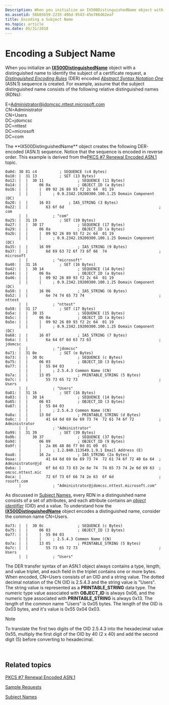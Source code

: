 ```yaml
---
Description: When you initialize an IX500DistinguishedName object with a distinguished name to identify the subject of a certificate request, a Distinguished Encoding Rules (DER) encoded Abstract Syntax Notation One (ASN.1) sequence is created.
ms.assetid: 58b05b59-2235-49bd-9543-45e786d62eaf
title: Encoding a Subject Name
ms.topic: article
ms.date: 05/31/2018
---
```


# Encoding a Subject Name

When you initialize an [**IX500DistinguishedName**](/windows/desktop/api/CertEnroll/nn-certenroll-ix500distinguishedname) object with a distinguished name to identify the subject of a certificate request, a [*Distinguished Encoding Rules*](https://docs.microsoft.com/windows/desktop/SecGloss/d-gly) (DER) encoded [*Abstract Syntax Notation One*](https://docs.microsoft.com/windows/desktop/SecGloss/a-gly) (ASN.1) sequence is created. For example, assume that the subject distinguished name consists of the following relative distinguished names (RDNs):<dl> E=Administrator@jdomcsc.nttest.microsoft.com  
CN=Administrator  
CN=Users  
DC=jdomcsc  
DC=nttest  
DC=microsoft  
DC=com  
</dl>The **IX500DistinguishedName** object creates the following DER-encoded (ASN.1) sequence. Notice that the sequence is encoded in reverse order. This example is derived from the<a href="pkcs--7-renewal-encoded-asn-1">PKCS #7 Renewal Encoded ASN.1</a> topic.

``` syntax
0a0d: 30 81 c4          ; SEQUENCE (c4 Bytes)
0a10: |  31 13          ; SET (13 Bytes)
0a12: |  |  30 11               ; SEQUENCE (11 Bytes)
0a14: |  |     06 0a            ; OBJECT_ID (a Bytes)
0a16: |  |     |  09 92 26 89 93 f2 2c 64  01 19
      |  |     |     ; 0.9.2342.19200300.100.1.25 Domain Component (DC)
0a20: |  |     16 03        ; IA5_STRING (3 Bytes)
0a22: |  |        63 6f 6d                                          ; com
      |  |           ; "com"
0a25: |  31 19          ; SET (19 Bytes)
0a27: |  |  30 17               ; SEQUENCE (17 Bytes)
0a29: |  |     06 0a            ; OBJECT_ID (a Bytes)
0a2b: |  |     |  09 92 26 89 93 f2 2c 64  01 19
      |  |     |     ; 0.9.2342.19200300.100.1.25 Domain Component (DC)
0a35: |  |     16 09            ; IA5_STRING (9 Bytes)
0a37: |  |        6d 69 63 72 6f 73 6f 66  74                       ; microsoft
      |  |           ; "microsoft"
0a40: |  31 16          ; SET (16 Bytes)
0a42: |  |  30 14               ; SEQUENCE (14 Bytes)
0a44: |  |     06 0a            ; OBJECT_ID (a Bytes)
0a46: |  |     |  09 92 26 89 93 f2 2c 64  01 19
      |  |     |     ; 0.9.2342.19200300.100.1.25 Domain Component (DC)
0a50: |  |     16 06            ; IA5_STRING (6 Bytes)
0a52: |  |        6e 74 74 65 73 74                                 ; nttest
      |  |           ; "nttest"
0a58: |  31 17          ; SET (17 Bytes)
0a5a: |  |  30 15               ; SEQUENCE (15 Bytes)
0a5c: |  |     06 0a            ; OBJECT_ID (a Bytes)
0a5e: |  |     |  09 92 26 89 93 f2 2c 64  01 19
      |  |     |     ; 0.9.2342.19200300.100.1.25 Domain Component (DC)
0a68: |  |     16 07            ; IA5_STRING (7 Bytes)
0a6a: |  |        6a 64 6f 6d 63 73 63                              ; jdomcsc
      |  |           ; "jdomcsc"
0a71: |  31 0e          ; SET (e Bytes)
0a73: |  |  30 0c               ; SEQUENCE (c Bytes)
0a75: |  |     06 03            ; OBJECT_ID (3 Bytes)
0a77: |  |     |  55 04 03
      |  |     |     ; 2.5.4.3 Common Name (CN)
0a7a: |  |     13 05            ; PRINTABLE_STRING (5 Bytes)
0a7c: |  |        55 73 65 72 73                                    ; Users
      |  |           ; "Users"
0a81: |  31 16          ; SET (16 Bytes)
0a83: |  |  30 14               ; SEQUENCE (14 Bytes)
0a85: |  |     06 03            ; OBJECT_ID (3 Bytes)
0a87: |  |     |  55 04 03
      |  |     |     ; 2.5.4.3 Common Name (CN)
0a8a: |  |     13 0d            ; PRINTABLE_STRING (d Bytes)
0a8c: |  |        41 64 6d 69 6e 69 73 74  72 61 74 6f 72           ; Administrator
      |  |           ; "Administrator"
0a99: |  31 39          ; SET (39 Bytes)
0a9b: |     30 37               ; SEQUENCE (37 Bytes)
0a9d: |        06 09            ; OBJECT_ID (9 Bytes)
0a9f: |        |  2a 86 48 86 f7 0d 01 09  01
      |        |     ; 1.2.840.113549.1.9.1 Email Address (E)
0aa8: |        16 2a            ; IA5_STRING (2a Bytes)
0aaa: |           41 64 6d 69 6e 69 73 74  72 61 74 6f 72 40 6a 64  ; Administrator@jd
0aba: |           6f 6d 63 73 63 2e 6e 74  74 65 73 74 2e 6d 69 63  ; omcsc.nttest.mic
0aca: |           72 6f 73 6f 66 74 2e 63  6f 6d                    ; rosoft.com
      |              ; "Administrator@jdomcsc.nttest.microsoft.com"
```

As discussed in [Subject Names](subject-names.md), every RDN in a distinguished name consists of a set of attributes, and each attribute contains an [*object identifier*](https://docs.microsoft.com/windows/desktop/SecGloss/o-gly) (OID) and a value. To understand how the [**IX500DistinguishedName**](/windows/desktop/api/CertEnroll/nn-certenroll-ix500distinguishedname) object encodes a distinguished name, consider the common name CN=Users.

``` syntax
0a73: |  |  30 0c               ; SEQUENCE (c Bytes)
0a75: |  |     06 03            ; OBJECT_ID (3 Bytes)
0a77: |  |     |  55 04 03
      |  |     |     ; 2.5.4.3 Common Name (CN)
0a7a: |  |     13 05            ; PRINTABLE_STRING (5 Bytes)
0a7c: |  |        55 73 65 72 73                                    ; Users
      |  |           ; "Users"
```

The DER transfer syntax of an ASN.1 object always contains a type, length, and value triplet, and each field in the triplet contains one or more bytes. When encoded, CN=Users consists of an OID and a string value. The dotted decimal notation of the CN OID is 2.5.4.3 and the string value is "Users". The string value is represented as a **PRINTABLE_STRING** data type. The numeric type value associated with **OBJECT_ID** is always 0x06, and the numeric type associated with **PRINTABLE_STRING** is always 0x13. The length of the common name "Users" is 0x05 bytes. The length of the OID is 0x03 bytes, and it's value is 0x55 0x04 0x03.

> [!Note]  
> To translate the first two digits of the OID 2.5.4.3 into the hexadecimal value 0x55, multiply the first digit of the OID by 40 (2 x 40) and add the second digit (5) before converting to hexadecimal.

 

## Related topics

<dl> <dt>

[PKCS \#7 Renewal Encoded ASN.1](pkcs--7-renewal-encoded-asn-1.md)
</dt> <dt>

[Sample Requests](sample-requests.md)
</dt> <dt>

[Subject Names](subject-names.md)
</dt> </dl>

 

 



